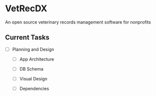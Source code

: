 # VetRecDX
An open source veterinary records management software for nonprofits

## Current Tasks
- [ ] Planning and Design
    - [ ] App Architecture
    - [ ] DB Schema
    - [ ] Visual Design
    - [ ] Dependencies
 
